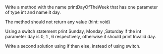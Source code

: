 Write a method with the name printDayOfTheWeek that has one parameter of type int and name it day.

The method should not return any value (hint: void)

Using a switch statement print Sunday, Monday ,Saturday if the int parameter day is 0, 1 , 6 respectively, otherwise it should print Invalid day.

Write a second solution using if then else, instead of using switch.

